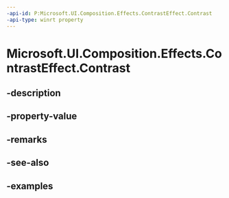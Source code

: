```yaml
---
-api-id: P:Microsoft.UI.Composition.Effects.ContrastEffect.Contrast
-api-type: winrt property
---
```


<!-- Property syntax.
public float Contrast { get;  set; }
-->

# Microsoft.UI.Composition.Effects.ContrastEffect.Contrast

## -description

## -property-value

## -remarks

## -see-also

## -examples

